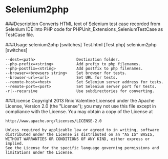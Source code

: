 Selenium2php
==========================

###Description
Converts HTML text of Selenium test case recorded from Selenium IDE into
PHP code for PHPUnit_Extensions_SeleniumTestCase as TestCase file.

###Usage
    selenium2php [switches] Test.html [Test.php]
    selenium2php [switches] <directory>
    
    --dest=<path>                  Destination folder.
    --php-prefix=<string>          Add prefix to php filenames.
    --php-postfix=<string>         Add postfix to php filenames.
    --browser=<browsers string>    Set browser for tests.
    --browser-url=<url>            Set URL for tests.
    --remote-host=<host>           Set Selenium server address for tests.
    --remote-port=<port>           Set Selenium server port for tests.
    -r|--recursive                 Use subdirectories for converting.


###License
    Copyright 2013 Rnix Valentine
    Licensed under the Apache License, Version 2.0 (the "License");
    you may not use this file except in compliance with the License.
    You may obtain a copy of the License at
    
    http://www.apache.org/licenses/LICENSE-2.0
    
    Unless required by applicable law or agreed to in writing, software
    distributed under the License is distributed on an "AS IS" BASIS,
    WITHOUT WARRANTIES OR CONDITIONS OF ANY KIND, either express or implied.
    See the License for the specific language governing permissions and
    limitations under the License.

